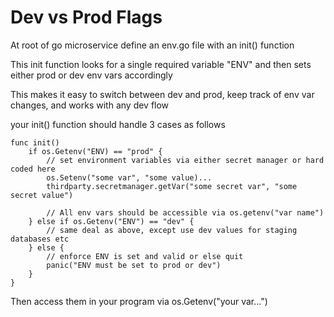 # Dev vs Prod Flags
At root of go microservice define an env.go file with an init() function

This init function looks for a single required variable "ENV" and then sets either prod or dev env vars accordingly

This makes it easy to switch between dev and prod, keep track of env var changes, and works with any dev flow

your init() function should handle 3 cases as follows
```
func init() 
    if os.Getenv("ENV) == "prod" {
        // set environment variables via either secret manager or hard coded here
        os.Setenv("some var", "some value)...
        thirdparty.secretmanager.getVar("some secret var", "some secret value")

        // All env vars should be accessible via os.getenv("var name")
    } else if os.Getenv("ENV") == "dev" {
        // same deal as above, except use dev values for staging databases etc
    } else {
        // enforce ENV is set and valid or else quit
		panic("ENV must be set to prod or dev")
    }
}
```

Then access them in your program via os.Getenv("your var...")
